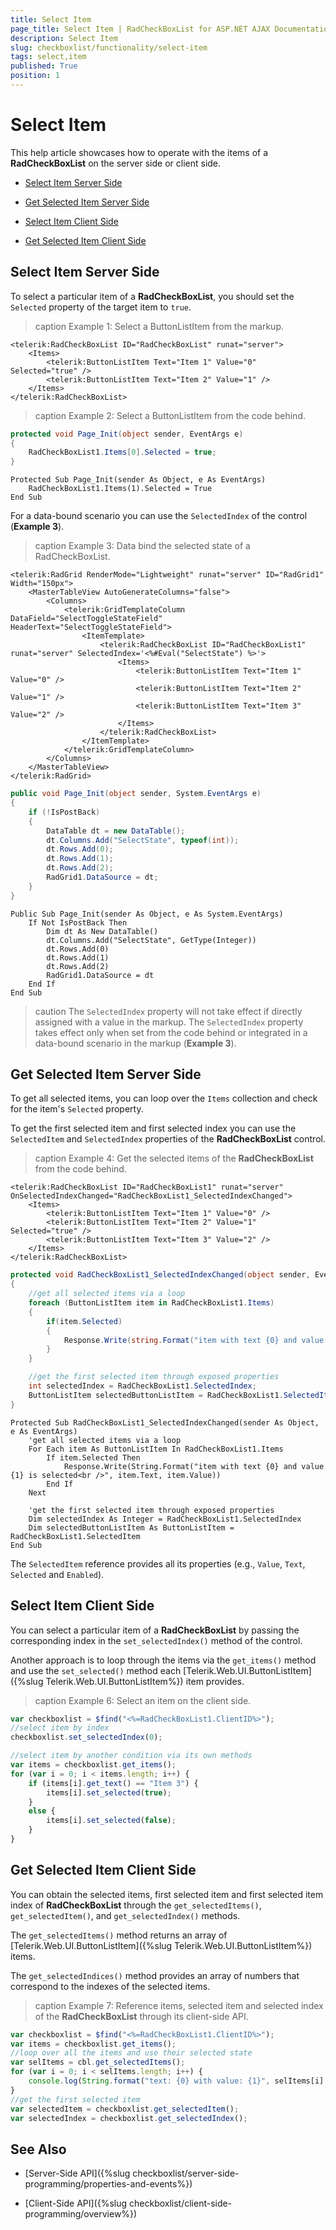 ```yaml
---
title: Select Item
page_title: Select Item | RadCheckBoxList for ASP.NET AJAX Documentation
description: Select Item
slug: checkboxlist/functionality/select-item
tags: select,item
published: True
position: 1
---
```


# Select Item

This help article showcases how to operate with the items of a **RadCheckBoxList** on the server side or client side.

* [Select Item Server Side](#select-item-server-side)

* [Get Selected Item Server Side](#get-selected-item-server-side)

* [Select Item Client Side](#select-item-client-side)

* [Get Selected Item Client Side](#get-selected-item-client-side)

## Select Item Server Side

To select a particular item of a **RadCheckBoxList**, you should set the `Selected` property of the target item to `true`.

>caption Example 1: Select a ButtonListItem from the markup. 

````ASP.NET
<telerik:RadCheckBoxList ID="RadCheckBoxList" runat="server">
	<Items>
		<telerik:ButtonListItem Text="Item 1" Value="0" Selected="true" />
		<telerik:ButtonListItem Text="Item 2" Value="1" />
	</Items>
</telerik:RadCheckBoxList>
```` 

>caption Example 2: Select a ButtonListItem from the code behind. 

````C#
protected void Page_Init(object sender, EventArgs e)
{
	RadCheckBoxList1.Items[0].Selected = true;
}
````
````VB
Protected Sub Page_Init(sender As Object, e As EventArgs)
	RadCheckBoxList1.Items(1).Selected = True
End Sub
````

For a data-bound scenario you can use the `SelectedIndex` of the control (**Example 3**).

>caption Example 3: Data bind the selected state of a RadCheckBoxList.

````ASP.NET
<telerik:RadGrid RenderMode="Lightweight" runat="server" ID="RadGrid1" Width="150px">
	<MasterTableView AutoGenerateColumns="false">
		<Columns>
			<telerik:GridTemplateColumn DataField="SelectToggleStateField" HeaderText="SelectToggleStateField">
				<ItemTemplate>
					<telerik:RadCheckBoxList ID="RadCheckBoxList1" runat="server" SelectedIndex='<%#Eval("SelectState") %>'>
						<Items>
							<telerik:ButtonListItem Text="Item 1" Value="0" />
							<telerik:ButtonListItem Text="Item 2" Value="1" />
							<telerik:ButtonListItem Text="Item 3" Value="2" />
						</Items>
					</telerik:RadCheckBoxList>
				</ItemTemplate>
			</telerik:GridTemplateColumn>
		</Columns>
	</MasterTableView>
</telerik:RadGrid>
```` 
````C#
public void Page_Init(object sender, System.EventArgs e)
{
	if (!IsPostBack)
	{
		DataTable dt = new DataTable();
		dt.Columns.Add("SelectState", typeof(int));
		dt.Rows.Add(0);
		dt.Rows.Add(1);
		dt.Rows.Add(2);
		RadGrid1.DataSource = dt;
	}
}
````
````VB
Public Sub Page_Init(sender As Object, e As System.EventArgs)
	If Not IsPostBack Then
		Dim dt As New DataTable()
		dt.Columns.Add("SelectState", GetType(Integer))
		dt.Rows.Add(0)
		dt.Rows.Add(1)
		dt.Rows.Add(2)
		RadGrid1.DataSource = dt
	End If
End Sub
````

>caution The `SelectedIndex` property will not take effect if directly assigned with a value in the markup. The `SelectedIndex` property takes effect only when set from the code behind or integrated in a data-bound scenario in the markup (**Example 3**). 

## Get Selected Item Server Side

To get all selected items, you can loop over the `Items` collection and check for the item's `Selected` property.

To get the first selected item and first selected index you can use the `SelectedItem` and `SelectedIndex` properties of the **RadCheckBoxList** control.

>caption Example 4: Get the selected items of the **RadCheckBoxList** from the code behind. 

````ASP.NET
<telerik:RadCheckBoxList ID="RadCheckBoxList1" runat="server" OnSelectedIndexChanged="RadCheckBoxList1_SelectedIndexChanged">
	<Items>
		<telerik:ButtonListItem Text="Item 1" Value="0" />
		<telerik:ButtonListItem Text="Item 2" Value="1" Selected="true" />
		<telerik:ButtonListItem Text="Item 3" Value="2" />
	</Items>
</telerik:RadCheckBoxList>
````

````C#
protected void RadCheckBoxList1_SelectedIndexChanged(object sender, EventArgs e)
{
	//get all selected items via a loop
    foreach (ButtonListItem item in RadCheckBoxList1.Items)
    {
        if(item.Selected)
        {
            Response.Write(string.Format("item with text {0} and value {1} is selected<br />", item.Text, item.Value));
        }
    }

	//get the first selected item through exposed properties
	int selectedIndex = RadCheckBoxList1.SelectedIndex;
	ButtonListItem selectedButtonListItem = RadCheckBoxList1.SelectedItem;
}
````
````VB
Protected Sub RadCheckBoxList1_SelectedIndexChanged(sender As Object, e As EventArgs)
	'get all selected items via a loop
    For Each item As ButtonListItem In RadCheckBoxList1.Items
        If item.Selected Then
            Response.Write(String.Format("item with text {0} and value {1} is selected<br />", item.Text, item.Value))
        End If
    Next

	'get the first selected item through exposed properties
	Dim selectedIndex As Integer = RadCheckBoxList1.SelectedIndex
	Dim selectedButtonListItem As ButtonListItem = RadCheckBoxList1.SelectedItem
End Sub
````

The `SelectedItem` reference provides all its properties (e.g., `Value`, `Text`, `Selected` and `Enabled`).


## Select Item Client Side

You can select a particular item of a **RadCheckBoxList** by passing the corresponding index in the `set_selectedIndex()` method of the control.

Another approach is to loop through the items via the `get_items()` method and use the `set_selected()` method each [Telerik.Web.UI.ButtonListItem]({%slug Telerik.Web.UI.ButtonListItem%}) item provides.

>caption Example 6: Select an item on the client side.

````JavaScript
var checkboxlist = $find("<%=RadCheckBoxList1.ClientID%>");
//select item by index
checkboxlist.set_selectedIndex(0);

//select item by another condition via its own methods
var items = checkboxlist.get_items();
for (var i = 0; i < items.length; i++) {
    if (items[i].get_text() == "Item 3") {
        items[i].set_selected(true);
    }
    else {
        items[i].set_selected(false);
    }
}
````


## Get Selected Item Client Side

You can obtain the selected items, first selected item and first selected item index of **RadCheckBoxList** through the `get_selectedItems()`, `get_selectedItem()`, and `get_selectedIndex()` methods.

The `get_selectedItems()` method returns an array of [Telerik.Web.UI.ButtonListItem]({%slug Telerik.Web.UI.ButtonListItem%}) items.

The `get_selectedIndices()` method provides an array of numbers that correspond to the indexes of the selected items.

>caption Example 7: Reference items, selected item and selected index of the **RadCheckBoxList** through its client-side API. 

````JavaScript
var checkboxlist = $find("<%=RadCheckBoxList1.ClientID%>");
var items = checkboxlist.get_items();
//loop over all the items and use their selected state
var selItems = cbl.get_selectedItems();
for (var i = 0; i < selItems.length; i++) {
    console.log(String.format("text: {0} with value: {1}", selItems[i].get_text(), selItems[i].get_value()));
}
//get the first selected item
var selectedItem = checkboxlist.get_selectedItem();
var selectedIndex = checkboxlist.get_selectedIndex();
````


## See Also

 * [Server-Side API]({%slug checkboxlist/server-side-programming/properties-and-events%})
 
 * [Client-Side API]({%slug checkboxlist/client-side-programming/overview%})
